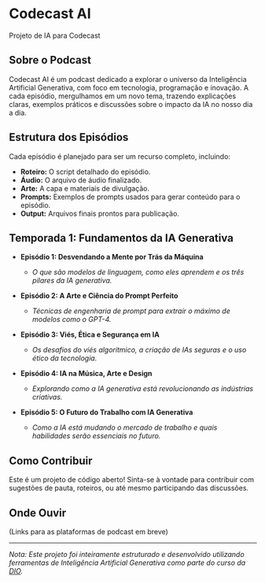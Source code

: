 # Codecast AI
Projeto de IA para Codecast

## Sobre o Podcast

Codecast AI é um podcast dedicado a explorar o universo da Inteligência Artificial Generativa, com foco em tecnologia, programação e inovação. A cada episódio, mergulhamos em um novo tema, trazendo explicações claras, exemplos práticos e discussões sobre o impacto da IA no nosso dia a dia.

## Estrutura dos Episódios

Cada episódio é planejado para ser um recurso completo, incluindo:

- **Roteiro:** O script detalhado do episódio.
- **Áudio:** O arquivo de áudio finalizado.
- **Arte:** A capa e materiais de divulgação.
- **Prompts:** Exemplos de prompts usados para gerar conteúdo para o episódio.
- **Output:** Arquivos finais prontos para publicação.

## Temporada 1: Fundamentos da IA Generativa

- **Episódio 1: Desvendando a Mente por Trás da Máquina**
  - *O que são modelos de linguagem, como eles aprendem e os três pilares da IA generativa.*

- **Episódio 2: A Arte e Ciência do Prompt Perfeito**
  - *Técnicas de engenharia de prompt para extrair o máximo de modelos como o GPT-4.*

- **Episódio 3: Viés, Ética e Segurança em IA**
  - *Os desafios do viés algorítmico, a criação de IAs seguras e o uso ético da tecnologia.*

- **Episódio 4: IA na Música, Arte e Design**
  - *Explorando como a IA generativa está revolucionando as indústrias criativas.*

- **Episódio 5: O Futuro do Trabalho com IA Generativa**
  - *Como a IA está mudando o mercado de trabalho e quais habilidades serão essenciais no futuro.*

## Como Contribuir

Este é um projeto de código aberto! Sinta-se à vontade para contribuir com sugestões de pauta, roteiros, ou até mesmo participando das discussões.

## Onde Ouvir

(Links para as plataformas de podcast em breve)

---
*Nota: Este projeto foi inteiramente estruturado e desenvolvido utilizando ferramentas de Inteligência Artificial Generativa como parte do curso da [DIO](https://dio.me).*